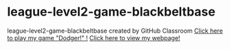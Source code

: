 # league-level2-game-blackbeltbase
league-level2-game-blackbeltbase created by GitHub Classroom
<a href="https://github.com/League-level2-student/league-level2-game-blackbeltbase/blob/master/src/Dodger.jar?raw=true">Click here to play my game "Dodger!" !</a>
<a href="https://github.com/League-level2-student/league-level2-game-blackbeltbase/blob/master/Webpage%20for%20Dodger!.html">Click here to view my webpage!</a>

